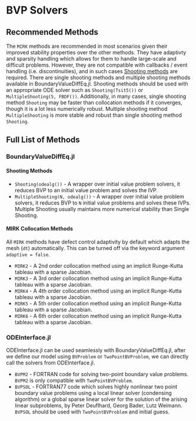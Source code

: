 # BVP Solvers

## Recommended Methods

The `MIRK` methods are recommended in most scenarios given their improved stability properties over the other methods. They have adaptivty and sparsity handling which allows for them to handle large-scale and difficult problems. However, they are not compatible with callbacks / event handling (i.e. discontinuities), and in such cases [Shooting methods](https://en.wikipedia.org/wiki/Shooting_method) are required. There are single shooting methods and multiple shooting methods available in BoundaryValueDiffEq.jl. Shooting methods should be used with an appropriate ODE solver such as `Shooting(Tsit5())` or `MultipleShooting(5, FBDF())`. Additionally,
in many cases, single shooting method `Shooting` may be faster than collocation methods if it converges, though it is a lot less numerically robust. Multiple shooting method `MultipleShooting` is more stable and robust than single shooting method `Shooting`.

## Full List of Methods

### BoundaryValueDiffEq.jl

#### Shooting Methods

  - `Shooting(odealg())` - A wrapper over initial value problem solvers, it reduces BVP to an initial value problem and solves the IVP.
  - `MultipleShooting(N, odealg())` - A wrapper over initial value problem solvers, it reduces BVP to `N` initial value problems and solves these IVPs. Multiple Shooting usually maintains more numerical stability than Single Shooting.

#### MIRK Collocation Methods

All `MIRK` methods have defect control adaptivity by default which adapts the mesh (`dt`) automatically. This can be turned
off via the keyword argument `adaptive = false`.

  - `MIRK2` - A 2nd order collocation method using an implicit Runge-Kutta tableau with a sparse Jacobian.
  - `MIRK3` - A 3rd order collocation method using an implicit Runge-Kutta tableau with a sparse Jacobian.
  - `MIRK4` - A 4th order collocation method using an implicit Runge-Kutta tableau with a sparse Jacobian.
  - `MIRK5` - A 5th order collocation method using an implicit Runge-Kutta tableau with a sparse Jacobian.
  - `MIRK6` - A 6th order collocation method using an implicit Runge-Kutta tableau with a sparse Jacobian.

### ODEInterface.jl

ODEInterface.jl can be used seamlessly with BoundaryValueDiffEq.jl, after we define our model using `BVProblem` or `TwoPointBVProblem`, we can directly call the solvers from ODEInterface.jl.

  - `BVPM2` - FORTRAN code for solving two-point boundary value problems. `BVPM2` is only compatible with `TwoPointBVProblem`.
  - `BVPSOL` - FORTRAN77 code which solves highly nonlinear two point boundary value problems using a local linear solver (condensing algorithm) or a global sparse linear solver for the solution of the arising linear subproblems, by Peter Deuflhard, Georg Bader, Lutz Weimann. `BVPSOL` should be used with `TwoPointBVProblem` and initial guess.